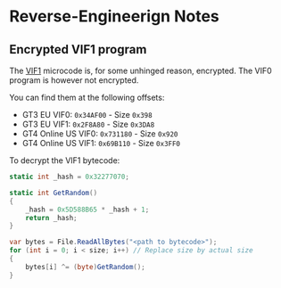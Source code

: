 # Reverse-Engineerign Notes

## Encrypted VIF1 program

The [VIF1](https://psi-rockin.github.io/ps2tek/#vif) microcode is, for some unhinged reason, encrypted. The VIF0 program is however not encrypted.

You can find them at the following offsets:

* GT3 EU VIF0: `0x34AF00` - Size `0x398`
* GT3 EU VIF1: `0x2F8A80` - Size `0x3DA8`
* GT4 Online US VIF0: `0x731180` - Size `0x920`
* GT4 Online US VIF1: `0x69B110` - Size `0x3FF0`

To decrypt the VIF1 bytecode:

```csharp
static int _hash = 0x32277070;

static int GetRandom()
{
    _hash = 0x5D588B65 * _hash + 1;
    return _hash;
}

var bytes = File.ReadAllBytes("<path to bytecode>");
for (int i = 0; i < size; i++) // Replace size by actual size
{
    bytes[i] ^= (byte)GetRandom();
}
```

